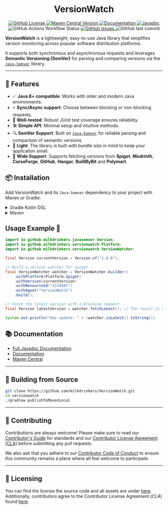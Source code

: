 <h1 style="text-align:center;">VersionWatch</h1>

<p style="text-align:center;">
    <a href="https://github.com/milkdrinkers/VersionWatch/blob/main/LICENSE">
        <img alt="GitHub License" src="https://img.shields.io/github/license/milkdrinkers/VersionWatch?style=for-the-badge&color=blue&labelColor=141417">
    </a>
    <a href="https://central.sonatype.com/artifact/io.github.milkdrinkers/versionwatch">
        <img alt="Maven Central Version" src="https://img.shields.io/maven-central/v/io.github.milkdrinkers/versionwatch?style=for-the-badge&labelColor=141417">
    </a>
    <a href="https://milkdrinkers.athyrium.eu/versionwatch">
        <img alt="Documentation" src="https://img.shields.io/badge/DOCUMENTATION-900C3F?style=for-the-badge&labelColor=141417">
    </a>
    <a href="https://javadoc.io/doc/io.github.milkdrinkers/versionwatch">
        <img alt="Javadoc" src="https://img.shields.io/badge/JAVADOC-8A2BE2?style=for-the-badge&labelColor=141417">
    </a>
    <img alt="GitHub Actions Workflow Status" src="https://img.shields.io/github/actions/workflow/status/milkdrinkers/VersionWatch/ci.yml?style=for-the-badge&labelColor=141417">
    <a href="https://github.com/milkdrinkers/VersionWatch/issues">
        <img alt="GitHub Issues" src="https://img.shields.io/github/issues/milkdrinkers/VersionWatch?style=for-the-badge&labelColor=141417">
    </a>
    <img alt="GitHub last commit" src="https://img.shields.io/github/last-commit/milkdrinkers/VersionWatch?style=for-the-badge&labelColor=141417">
</p>

**VersionWatch** is a lightweight, easy-to-use Java library that simplifies version monitoring across popular software distribution platforms.

It supports both synchronous and asynchronous requests and leverages **Semantic Versioning (SemVer)** for parsing and comparing versions via the [`Java-Semver`](https://github.com/MilkDrinkers/Java-Semver) library.

---

## 🌟 Features

- ✅ **Java 8+ compatible**: Works with older and modern Java environments.  
- ⚡ **Sync/Async support**: Choose between blocking or non-blocking requests.  
- 🧪 **Well-tested**: Robust JUnit test coverage ensures reliability.  
- 🛠 **Simple API**: Minimal setup and intuitive methods.  
- 🔍 **SemVer Support**: Built on [`Java-Semver`](https://github.com/MilkDrinkers/Java-Semver) for reliable parsing and comparison of semantic versions.  
- 🚀 **Light**: The library is built with bundle size in mind to keep your application small.
- 🧩 **Wide Support**: Supports fetching versions from **Spigot**, **Modrinth**, **CurseForge**, **GitHub**, **Hangar**, **BuiltByBit** and **Polymart**. 

## 📦 Installation

Add VersionWatch and its `Java-Semver` dependency to your project with Maven or Gradle:

<details>
<summary>Gradle Kotlin DSL</summary>

```kotlin
repositories {
    mavenCentral()
}

dependencies {
    implementation("io.github.milkdrinkers:versionwatch:LATEST_VERSION")
    implementation("io.github.milkdrinkers:javasemver:LATEST_VERSION")
}
```
</details>

<details>
<summary>Maven</summary>

```xml
<project>
    <dependencies>
        <dependency>  
            <groupId>io.github.milkdrinkers</groupId>  
            <artifactId>versionwatch</artifactId>  
            <version>LATEST_VERSION</version>  
        </dependency>  
        <dependency>  
            <groupId>io.github.milkdrinkers</groupId>  
            <artifactId>javasemver</artifactId>  
            <version>LATEST_VERSION</version>  
        </dependency>  
    </dependencies>
</project>
```
</details>

## Usage Example 🚀
```java
import io.github.milkdrinkers.javasemver.Version;
import io.github.milkdrinkers.versionwatch.Platform;
import io.github.milkdrinkers.versionwatch.VersionWatcher;

final Version currentVersion = Version.of("1.0.0");

// Build a version watcher for spigot
final VersionWatcher watcher = VersionWatcher.builder()
    .withPlatform(Platform.Spigot)
    .withVersion(currentVersion)
    .withResourceId("1234567")
    .withAgent("VersionWatch")
    .build();

// Fetch the latest version with a blocking request
final Version latestVersion = watcher.fetchLatest(); // The result is cached in the watcher

System.out.println("Has update: " + !watcher.isLatest().toString())  
```

## 📚 Documentation 

- [Full Javadoc Documentation](https://javadoc.io/doc/io.github.milkdrinkers/versionwatch)
- [Documentation](https://milkdrinkers.athyrium.eu/versionwatch)
- [Maven Central](https://central.sonatype.com/artifact/io.github.milkdrinkers/versionwatch)

---

## 🔨 Building from Source 

```bash
git clone https://github.com/milkdrinkers/VersionWatch.git
cd versionwatch
./gradlew publishToMavenLocal
```

---

## 🔧 Contributing

Contributions are always welcome! Please make sure to read our [Contributor's Guide](CONTRIBUTING.md) for standards and our [Contributor License Agreement (CLA)](CONTRIBUTOR_LICENSE_AGREEMENT.md) before submitting any pull requests.

We also ask that you adhere to our [Contributor Code of Conduct](CODE_OF_CONDUCT.md) to ensure this community remains a place where all feel welcome to participate.

---

## 📝 Licensing

You can find the license the source code and all assets are under [here](../LICENSE). Additionally, contributors agree to the Contributor License Agreement \(*CLA*\) found [here](CONTRIBUTOR_LICENSE_AGREEMENT.md).
